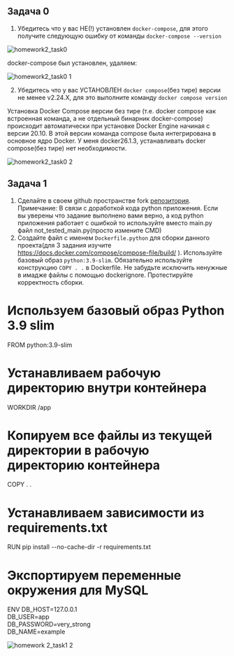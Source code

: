 ## Задача 0


1. Убедитесь что у вас НЕ(!) установлен ```docker-compose```, для этого получите следующую ошибку от команды ```docker-compose --version```

![homework2_task0](https://github.com/user-attachments/assets/7b862c98-c238-49dc-abf7-9bd4e0189c54)

docker-compose был установлен, удаляем:

![homework2_task0 1](https://github.com/user-attachments/assets/905f9ed2-75ca-4830-aac1-69212dcbf446)

2. Убедитесь что у вас УСТАНОВЛЕН ```docker compose```(без тире) версии не менее v2.24.X, для это выполните команду ```docker compose version```  

Установка Docker Compose версии без тире (т.е. docker compose как встроенная команда, а не отдельный бинарник docker-compose) происходит автоматически при установке Docker Engine начиная с версии 20.10. В этой версии команда compose была интегрирована в основное ядро Docker. У меня docker26.1.3, устанавливать docker compose(без тире) нет необходимости. 

![homework2_task0 2](https://github.com/user-attachments/assets/bd1fb781-4ccb-473c-8bbc-f2d9676814dd)


## Задача 1

1. Сделайте в своем github пространстве fork [репозитория](https://github.com/netology-code/shvirtd-example-python/blob/main/README.md).
   Примечание: В связи с доработкой кода python приложения. Если вы уверены что задание выполнено вами верно, а код python приложения работает с ошибкой то используйте вместо main.py файл not_tested_main.py(просто измените CMD)
3. Создайте файл с именем ```Dockerfile.python``` для сборки данного проекта(для 3 задания изучите https://docs.docker.com/compose/compose-file/build/ ). Используйте базовый образ ```python:3.9-slim```. 
Обязательно используйте конструкцию ```COPY . .``` в Dockerfile. Не забудьте исключить ненужные в имадже файлы с помощью dockerignore. Протестируйте корректность сборки.  

# Используем базовый образ Python 3.9 slim
FROM python:3.9-slim

# Устанавливаем рабочую директорию внутри контейнера
WORKDIR /app

# Копируем все файлы из текущей директории в рабочую директорию контейнера
COPY . .

# Устанавливаем зависимости из requirements.txt
RUN pip install --no-cache-dir -r requirements.txt

# Экспортируем переменные окружения для MySQL
ENV DB_HOST=127.0.0.1 \
    DB_USER=app \
    DB_PASSWORD=very_strong \
    DB_NAME=example

![homework 2_task1 2](https://github.com/user-attachments/assets/a1ccab0a-7a85-4d74-857f-88eac5ffb6a6)
